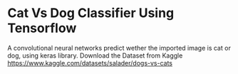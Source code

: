 # Cat Vs Dog Classifier Using Tensorflow

A convolutional neural networks predict wether the imported image is cat or dog, using keras library. Download the Dataset from Kaggle
https://www.kaggle.com/datasets/salader/dogs-vs-cats
